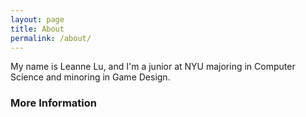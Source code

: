 ```yaml
---
layout: page
title: About
permalink: /about/
---
```


My name is Leanne Lu, and I'm a junior at NYU majoring in Computer Science and minoring in Game Design.

### More Information
